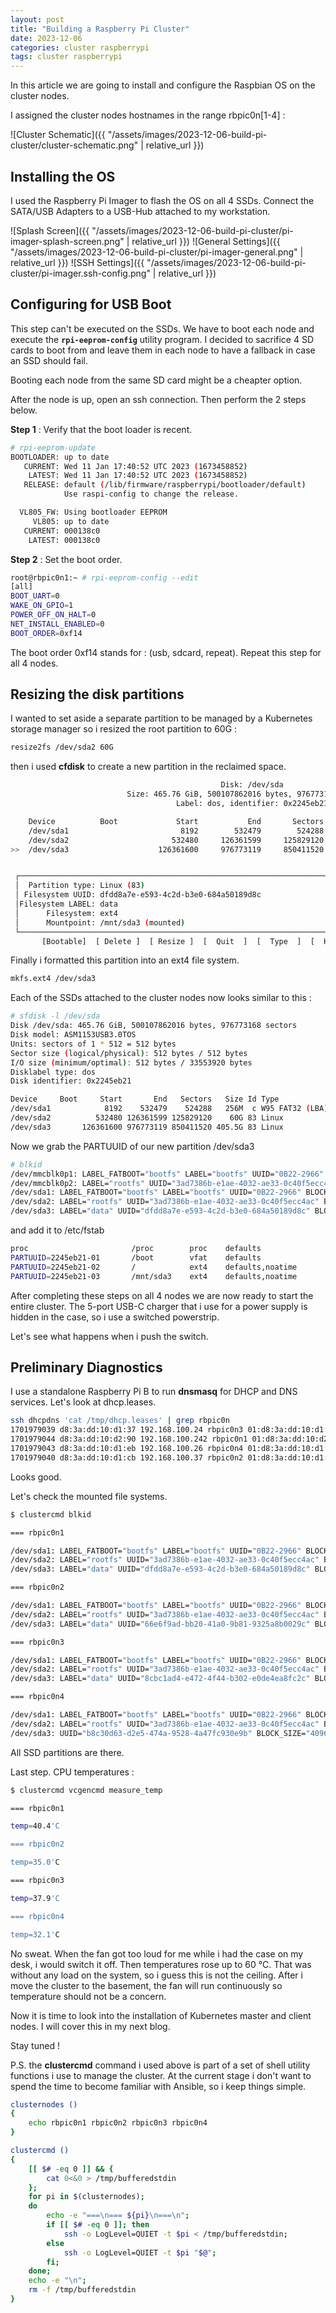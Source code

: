 ```yaml
---
layout: post
title: "Building a Raspberry Pi Cluster"
date: 2023-12-06
categories: cluster raspberrypi
tags: cluster raspberrypi
---
```

In this article we are going to install and configure the Raspbian OS on the cluster nodes.

I assigned the cluster nodes hostnames in the range rbpic0n[1-4] :

![Cluster Schematic]({{ "/assets/images/2023-12-06-build-pi-cluster/cluster-schematic.png" | relative_url }})

## Installing the OS

I used the Raspberry Pi Imager to flash the OS on all 4 SSDs. Connect the SATA/USB Adapters to a USB-Hub attached
to my workstation.

![Splash Screen]({{ "/assets/images/2023-12-06-build-pi-cluster/pi-imager-splash-screen.png" | relative_url }})
![General Settings]({{ "/assets/images/2023-12-06-build-pi-cluster/pi-imager-general.png" | relative_url }})
![SSH Settings]({{ "/assets/images/2023-12-06-build-pi-cluster/pi-imager.ssh-config.png" | relative_url }})


## Configuring for USB Boot

This step can't be executed on the SSDs. We have to boot each node and execute the <code><b>rpi-eeprom-config</b></code> utility program. I decided to sacrifice 4 SD cards to boot from and leave them in each node to have a fallback in case an SSD should fail.

Booting each node from the same SD card might be a cheapter option.

After the node is up, open an ssh connection. Then perform the 2 steps below.

<b>Step 1</b> : Verify that the boot loader is recent.

```bash
# rpi-eeprom-update
BOOTLOADER: up to date
   CURRENT: Wed 11 Jan 17:40:52 UTC 2023 (1673458852)
    LATEST: Wed 11 Jan 17:40:52 UTC 2023 (1673458852)
   RELEASE: default (/lib/firmware/raspberrypi/bootloader/default)
            Use raspi-config to change the release.

  VL805_FW: Using bootloader EEPROM
     VL805: up to date
   CURRENT: 000138c0
    LATEST: 000138c0
```

<b>Step 2</b> : Set the boot order.

```bash
root@rbpic0n1:~ # rpi-eeprom-config --edit
[all]
BOOT_UART=0
WAKE_ON_GPIO=1
POWER_OFF_ON_HALT=0
NET_INSTALL_ENABLED=0
BOOT_ORDER=0xf14
```

The boot order 0xf14 stands for : (usb, sdcard, repeat). Repeat this step for all 4 nodes.


## Resizing the disk partitions

I wanted to set aside a separate partition to be managed by a Kubernetes storage manager so i resized the root partition to 60G :

```bash
resize2fs /dev/sda2 60G
```


then i used <b>cfdisk</b> to create a new partition in the reclaimed space.


```bash
                                               Disk: /dev/sda
                          Size: 465.76 GiB, 500107862016 bytes, 976773168 sectors
                                     Label: dos, identifier: 0x2245eb21

    Device          Boot             Start           End       Sectors       Size     Id Type
    /dev/sda1                         8192        532479        524288       256M      c W95 FAT32 (LBA)
    /dev/sda2                       532480     126361599     125829120        60G     83 Linux
>>  /dev/sda3                    126361600     976773119     850411520     405.5G     83 Linux              


 ┌────────────────────────────────────────────────────────────────────────────────────────────────────────┐
 │  Partition type: Linux (83)                                                                            │
 │ Filesystem UUID: dfdd8a7e-e593-4c2d-b3e0-684a50189d8c                                                  │
 │Filesystem LABEL: data                                                                                  │
 │      Filesystem: ext4                                                                                  │
 │      Mountpoint: /mnt/sda3 (mounted)                                                                   │
 └────────────────────────────────────────────────────────────────────────────────────────────────────────┘
       [Bootable]  [ Delete ]  [ Resize ]  [  Quit  ]  [  Type  ]  [  Help  ]  [  Write ]  [  Dump  ]
```


Finally i formatted this partition into an ext4 file system.


```bash
mkfs.ext4 /dev/sda3
```


Each of the SSDs attached to the cluster nodes now looks similar to this :

```bash
# sfdisk -l /dev/sda
Disk /dev/sda: 465.76 GiB, 500107862016 bytes, 976773168 sectors
Disk model: ASM1153USB3.0TOS
Units: sectors of 1 * 512 = 512 bytes
Sector size (logical/physical): 512 bytes / 512 bytes
I/O size (minimum/optimal): 512 bytes / 33553920 bytes
Disklabel type: dos
Disk identifier: 0x2245eb21

Device     Boot     Start       End   Sectors   Size Id Type
/dev/sda1            8192    532479    524288   256M  c W95 FAT32 (LBA)
/dev/sda2          532480 126361599 125829120    60G 83 Linux
/dev/sda3       126361600 976773119 850411520 405.5G 83 Linux
```

Now we grab the PARTUUID of our new partition /dev/sda3

```bash
# blkid
/dev/mmcblk0p1: LABEL_FATBOOT="bootfs" LABEL="bootfs" UUID="0B22-2966" BLOCK_SIZE="512" TYPE="vfat" PARTUUID="a48c1955-01"
/dev/mmcblk0p2: LABEL="rootfs" UUID="3ad7386b-e1ae-4032-ae33-0c40f5ecc4ac" BLOCK_SIZE="4096" TYPE="ext4" PARTUUID="a48c1955-02"
/dev/sda1: LABEL_FATBOOT="bootfs" LABEL="bootfs" UUID="0B22-2966" BLOCK_SIZE="512" TYPE="vfat" PARTUUID="2245eb21-01"
/dev/sda2: LABEL="rootfs" UUID="3ad7386b-e1ae-4032-ae33-0c40f5ecc4ac" BLOCK_SIZE="4096" TYPE="ext4" PARTUUID="2245eb21-02"
/dev/sda3: LABEL="data" UUID="dfdd8a7e-e593-4c2d-b3e0-684a50189d8c" BLOCK_SIZE="4096" TYPE="ext4" PARTUUID="2245eb21-03"
```

and add it to /etc/fstab

```bash
proc                       /proc        proc    defaults                                            0 0
PARTUUID=2245eb21-01       /boot        vfat    defaults                                            0 2
PARTUUID=2245eb21-02       /            ext4    defaults,noatime                                    0 1
PARTUUID=2245eb21-03       /mnt/sda3    ext4    defaults,noatime                                    0 0
```

After completing these steps on all 4 nodes we are now ready to start the entire cluster. 
The 5-port USB-C charger that i use for a power supply is hidden in the case, so i use a switched powerstrip.

Let's see what happens when i push the switch.


## Preliminary Diagnostics

I use a standalone Raspberry Pi B to run <b>dnsmasq</b> for DHCP and DNS services. Let's look at dhcp.leases.

```bash
ssh dhcpdns 'cat /tmp/dhcp.leases' | grep rbpic0n
1701979039 d8:3a:dd:10:d1:37 192.168.100.24 rbpic0n3 01:d8:3a:dd:10:d1:37
1701979044 d8:3a:dd:10:d2:90 192.168.100.242 rbpic0n1 01:d8:3a:dd:10:d2:90
1701979043 d8:3a:dd:10:d1:eb 192.168.100.26 rbpic0n4 01:d8:3a:dd:10:d1:eb
1701979040 d8:3a:dd:10:d1:cb 192.168.100.37 rbpic0n2 01:d8:3a:dd:10:d1:cb
```

Looks good.

Let's check the mounted file systems.

```bash
$ clustercmd blkid

=== rbpic0n1

/dev/sda1: LABEL_FATBOOT="bootfs" LABEL="bootfs" UUID="0B22-2966" BLOCK_SIZE="512" TYPE="vfat" PARTUUID="2245eb21-01"
/dev/sda2: LABEL="rootfs" UUID="3ad7386b-e1ae-4032-ae33-0c40f5ecc4ac" BLOCK_SIZE="4096" TYPE="ext4" PARTUUID="2245eb21-02"
/dev/sda3: LABEL="data" UUID="dfdd8a7e-e593-4c2d-b3e0-684a50189d8c" BLOCK_SIZE="4096" TYPE="ext4" PARTUUID="2245eb21-03"

=== rbpic0n2

/dev/sda1: LABEL_FATBOOT="bootfs" LABEL="bootfs" UUID="0B22-2966" BLOCK_SIZE="512" TYPE="vfat" PARTUUID="0f732d3f-01"
/dev/sda2: LABEL="rootfs" UUID="3ad7386b-e1ae-4032-ae33-0c40f5ecc4ac" BLOCK_SIZE="4096" TYPE="ext4" PARTUUID="0f732d3f-02"
/dev/sda3: LABEL="data" UUID="66e6f9ad-bb20-41a0-9b81-9325a8b0029c" BLOCK_SIZE="4096" TYPE="ext4" PARTUUID="0f732d3f-03"

=== rbpic0n3

/dev/sda1: LABEL_FATBOOT="bootfs" LABEL="bootfs" UUID="0B22-2966" BLOCK_SIZE="512" TYPE="vfat" PARTUUID="5ad112e0-01"
/dev/sda2: LABEL="rootfs" UUID="3ad7386b-e1ae-4032-ae33-0c40f5ecc4ac" BLOCK_SIZE="4096" TYPE="ext4" PARTUUID="5ad112e0-02"
/dev/sda3: LABEL="data" UUID="8cbc1ad4-e472-4f44-b302-e0de4ea8fc2c" BLOCK_SIZE="4096" TYPE="ext4" PARTUUID="5ad112e0-03"

=== rbpic0n4

/dev/sda1: LABEL_FATBOOT="bootfs" LABEL="bootfs" UUID="0B22-2966" BLOCK_SIZE="512" TYPE="vfat" PARTUUID="eadb40fb-01"
/dev/sda2: LABEL="rootfs" UUID="3ad7386b-e1ae-4032-ae33-0c40f5ecc4ac" BLOCK_SIZE="4096" TYPE="ext4" PARTUUID="eadb40fb-02"
/dev/sda3: UUID="b8c30d63-d2e5-474a-9528-4a47fc930e9b" BLOCK_SIZE="4096" TYPE="ext4" PARTUUID="eadb40fb-03"
```

All SSD partitions are there.

Last step. CPU temperatures :

```bash
$ clustercmd vcgencmd measure_temp

=== rbpic0n1

temp=40.4'C

=== rbpic0n2

temp=35.0'C

=== rbpic0n3

temp=37.9'C

=== rbpic0n4

temp=32.1'C
```

No sweat. When the fan got too loud for me while i had the case on my desk, i would switch it off.
Then temperatures rose up to 60 °C. That was without any load on the system, so i guess this is not the ceiling.
After i move the cluster to the basement, the fan will run continuously so temperature should not be a concern.

Now it is time to look into the installation of Kubernetes master and client nodes. I will cover this in my next blog.

Stay tuned !


P.S. the <b>clustercmd</b> command i used above is part of a set of shell utility functions i use to manage the cluster.
At the current stage i don't want to spend the time to become familiar with Ansible, so i keep things simple.

```bash
clusternodes () 
{ 
    echo rbpic0n1 rbpic0n2 rbpic0n3 rbpic0n4
}

clustercmd () 
{ 
    [[ $# -eq 0 ]] && { 
        cat 0<&0 > /tmp/bufferedstdin
    };
    for pi in $(clusternodes);
    do
        echo -e "===\n=== ${pi}\n===\n";
        if [[ $# -eq 0 ]]; then
            ssh -o LogLevel=QUIET -t $pi < /tmp/bufferedstdin;
        else
            ssh -o LogLevel=QUIET -t $pi "$@";
        fi;
    done;
    echo -e "\n";
    rm -f /tmp/bufferedstdin
}
```
